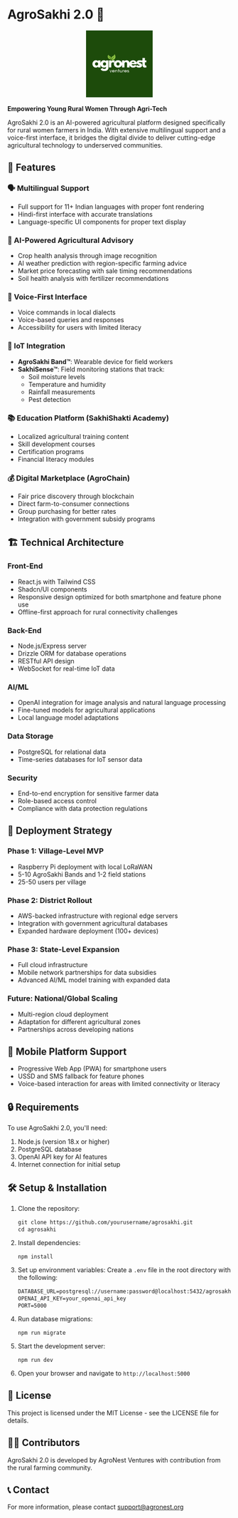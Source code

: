 # AgroSakhi 2.0 🌾

<p align="center">
  <img src="generated-icon.png" alt="AgroSakhi Logo" width="150" />
</p>

**Empowering Young Rural Women Through Agri-Tech**

AgroSakhi 2.0 is an AI-powered agricultural platform designed specifically for rural women farmers in India. With extensive multilingual support and a voice-first interface, it bridges the digital divide to deliver cutting-edge agricultural technology to underserved communities.

## 🌟 Features

### 🗣️ Multilingual Support
- Full support for 11+ Indian languages with proper font rendering
- Hindi-first interface with accurate translations
- Language-specific UI components for proper text display

### 🤖 AI-Powered Agricultural Advisory
- Crop health analysis through image recognition
- AI weather prediction with region-specific farming advice
- Market price forecasting with sale timing recommendations
- Soil health analysis with fertilizer recommendations

### 📱 Voice-First Interface
- Voice commands in local dialects
- Voice-based queries and responses
- Accessibility for users with limited literacy

### 🔌 IoT Integration
- **AgroSakhi Band™**: Wearable device for field workers
- **SakhiSense™**: Field monitoring stations that track:
  - Soil moisture levels
  - Temperature and humidity
  - Rainfall measurements
  - Pest detection

### 📚 Education Platform (SakhiShakti Academy)
- Localized agricultural training content
- Skill development courses
- Certification programs
- Financial literacy modules

### 💰 Digital Marketplace (AgroChain)
- Fair price discovery through blockchain
- Direct farm-to-consumer connections
- Group purchasing for better rates
- Integration with government subsidy programs

## 🏗️ Technical Architecture

### Front-End
- React.js with Tailwind CSS
- Shadcn/UI components
- Responsive design optimized for both smartphone and feature phone use
- Offline-first approach for rural connectivity challenges

### Back-End
- Node.js/Express server
- Drizzle ORM for database operations
- RESTful API design
- WebSocket for real-time IoT data

### AI/ML
- OpenAI integration for image analysis and natural language processing
- Fine-tuned models for agricultural applications
- Local language model adaptations

### Data Storage
- PostgreSQL for relational data
- Time-series databases for IoT sensor data

### Security
- End-to-end encryption for sensitive farmer data
- Role-based access control
- Compliance with data protection regulations

## 🚀 Deployment Strategy

### Phase 1: Village-Level MVP
- Raspberry Pi deployment with local LoRaWAN
- 5-10 AgroSakhi Bands and 1-2 field stations
- 25-50 users per village

### Phase 2: District Rollout
- AWS-backed infrastructure with regional edge servers
- Integration with government agricultural databases
- Expanded hardware deployment (100+ devices)

### Phase 3: State-Level Expansion
- Full cloud infrastructure
- Mobile network partnerships for data subsidies
- Advanced AI/ML model training with expanded data

### Future: National/Global Scaling
- Multi-region cloud deployment
- Adaptation for different agricultural zones
- Partnerships across developing nations

## 📱 Mobile Platform Support
- Progressive Web App (PWA) for smartphone users
- USSD and SMS fallback for feature phones
- Voice-based interaction for areas with limited connectivity or literacy

## 🔒 Requirements

To use AgroSakhi 2.0, you'll need:

1. Node.js (version 18.x or higher)
2. PostgreSQL database
3. OpenAI API key for AI features
4. Internet connection for initial setup

## 🛠️ Setup & Installation

1. Clone the repository:
   ```
   git clone https://github.com/yourusername/agrosakhi.git
   cd agrosakhi
   ```

2. Install dependencies:
   ```
   npm install
   ```

3. Set up environment variables:
   Create a `.env` file in the root directory with the following:
   ```
   DATABASE_URL=postgresql://username:password@localhost:5432/agrosakhi
   OPENAI_API_KEY=your_openai_api_key
   PORT=5000
   ```

4. Run database migrations:
   ```
   npm run migrate
   ```

5. Start the development server:
   ```
   npm run dev
   ```

6. Open your browser and navigate to `http://localhost:5000`

## 📄 License

This project is licensed under the MIT License - see the LICENSE file for details.

## 👩‍💻 Contributors

AgroSakhi 2.0 is developed by AgroNest Ventures with contribution from the rural farming community.

## 📞 Contact

For more information, please contact support@agronest.org